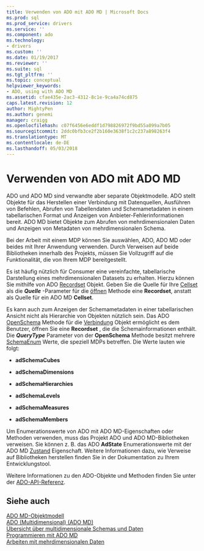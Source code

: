 ```yaml
---
title: Verwenden von ADO mit ADO MD | Microsoft Docs
ms.prod: sql
ms.prod_service: drivers
ms.service: ''
ms.component: ado
ms.technology:
- drivers
ms.custom: ''
ms.date: 01/19/2017
ms.reviewer: ''
ms.suite: sql
ms.tgt_pltfrm: ''
ms.topic: conceptual
helpviewer_keywords:
- ADO, using with ADO MD
ms.assetid: cfae435e-2ac3-4312-8c1e-9ca4a74cd875
caps.latest.revision: 12
author: MightyPen
ms.author: genemi
manager: craigg
ms.openlocfilehash: c07f6456e6eddf1d798826972f9bd55a099a7b05
ms.sourcegitcommit: 2ddc0bfb3ce2f2b160e3638f1c2c237a898263f4
ms.translationtype: MT
ms.contentlocale: de-DE
ms.lasthandoff: 05/03/2018
---
```

# <a name="using-ado-with-ado-md"></a>Verwenden von ADO mit ADO MD
ADO und ADO MD sind verwandte aber separate Objektmodelle. ADO stellt Objekte für das Herstellen einer Verbindung mit Datenquellen, Ausführen von Befehlen, Abrufen von Tabellendaten und Schemametadaten in einem tabellarischen Format und Anzeigen von Anbieter-Fehlerinformationen bereit. ADO MD bietet Objekte zum Abrufen von mehrdimensionalen Daten und Anzeigen von Metadaten von mehrdimensionalen Schema.  
  
 Bei der Arbeit mit einem MDP können Sie auswählen, ADO, ADO MD oder beides mit Ihrer Anwendung verwenden. Durch Verweisen auf beide Bibliotheken innerhalb des Projekts, müssen Sie Vollzugriff auf die Funktionalität, die von Ihrem MDP bereitgestellt.  
  
 Es ist häufig nützlich für Consumer eine vereinfachte, tabellarische Darstellung eines mehrdimensionalen Datasets zu erhalten. Hierzu können Sie mithilfe von ADO [Recordset](../../../ado/reference/ado-api/recordset-object-ado.md) Objekt. Geben Sie die Quelle für Ihre [Cellset](../../../ado/reference/ado-md-api/cellset-object-ado-md.md) als die ***Quelle*** -Parameter für die [öffnen](../../../ado/reference/ado-api/open-method-ado-recordset.md) Methode eine **Recordset**, anstatt als Quelle für ein ADO MD **Cellset**.  
  
 Es kann auch zum Anzeigen der Schemametadaten in einer tabellarischen Ansicht nicht als Hierarchie von Objekten nützlich sein. Das ADO [OpenSchema](../../../ado/reference/ado-api/openschema-method.md) Methode für die [Verbindung](../../../ado/reference/ado-api/connection-object-ado.md) Objekt ermöglicht es dem Benutzer, öffnen Sie eine **Recordset** , die die Schemainformationen enthält. Die ***QueryType*** Parameter von der **OpenSchema** Methode besitzt mehrere [SchemaEnum](../../../ado/reference/ado-api/schemaenum.md) Werte, die speziell MDPs betreffen. Die Werte lauten wie folgt:  
  
-   **adSchemaCubes**  
  
-   **adSchemaDimensions**  
  
-   **adSchemaHierarchies**  
  
-   **adSchemaLevels**  
  
-   **adSchemaMeasures**  
  
-   **adSchemaMembers**  
  
 Um Enumerationswerte von ADO mit ADO MD-Eigenschaften oder Methoden verwenden, muss das Projekt ADO und ADO MD-Bibliotheken verweisen. Sie können z. B. das ADO **AdState** Enumerationswerte mit der ADO MD [Zustand](../../../ado/reference/ado-md-api/state-property-ado-md.md) Eigenschaft. Weitere Informationen dazu, wie Verweise auf Bibliotheken herstellen finden Sie in der Dokumentation zu Ihrem Entwicklungstool.  
  
 Weitere Informationen zu den ADO-Objekte und Methoden finden Sie unter der [ADO-API-Referenz](../../../ado/reference/ado-api/ado-api-reference.md).  
  
## <a name="see-also"></a>Siehe auch  
 [ADO MD-Objektmodell](../../../ado/reference/ado-md-api/ado-md-object-model.md)   
 [ADO (Multidimensional) (ADO MD)](../../../ado/guide/multidimensional/ado-multidimensional-ado-md.md)   
 [Übersicht über multidimensionale Schemas und Daten](../../../ado/guide/multidimensional/overview-of-multidimensional-schemas-and-data.md)   
 [Programmieren mit ADO MD](../../../ado/guide/multidimensional/programming-with-ado-md.md)   
 [Arbeiten mit mehrdimensionalen Daten](../../../ado/guide/multidimensional/working-with-multidimensional-data.md)
